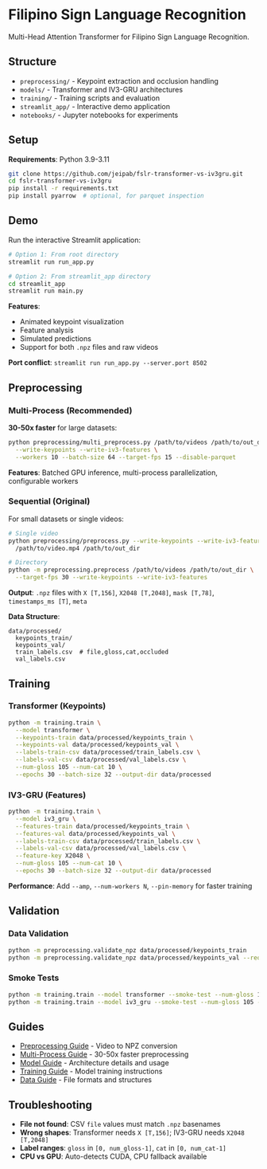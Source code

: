 # Filipino Sign Language Recognition

Multi-Head Attention Transformer for Filipino Sign Language Recognition.

## Structure

- `preprocessing/` - Keypoint extraction and occlusion handling
- `models/` - Transformer and IV3-GRU architectures
- `training/` - Training scripts and evaluation
- `streamlit_app/` - Interactive demo application
- `notebooks/` - Jupyter notebooks for experiments

## Setup

**Requirements**: Python 3.9-3.11

```bash
git clone https://github.com/jeipab/fslr-transformer-vs-iv3gru.git
cd fslr-transformer-vs-iv3gru
pip install -r requirements.txt
pip install pyarrow  # optional, for parquet inspection
```

## Demo

Run the interactive Streamlit application:

```bash
# Option 1: From root directory
streamlit run run_app.py

# Option 2: From streamlit_app directory
cd streamlit_app
streamlit run main.py
```

**Features**:

- Animated keypoint visualization
- Feature analysis
- Simulated predictions
- Support for both `.npz` files and raw videos

**Port conflict**: `streamlit run run_app.py --server.port 8502`

## Preprocessing

### Multi-Process (Recommended)

**30-50x faster** for large datasets:

```bash
python preprocessing/multi_preprocess.py /path/to/videos /path/to/out_dir \
  --write-keypoints --write-iv3-features \
  --workers 10 --batch-size 64 --target-fps 15 --disable-parquet
```

**Features**: Batched GPU inference, multi-process parallelization, configurable workers

### Sequential (Original)

For small datasets or single videos:

```bash
# Single video
python preprocessing/preprocess.py --write-keypoints --write-iv3-features \
  /path/to/video.mp4 /path/to/out_dir

# Directory
python -m preprocessing.preprocess /path/to/videos /path/to/out_dir \
  --target-fps 30 --write-keypoints --write-iv3-features
```

**Output**: `.npz` files with `X [T,156]`, `X2048 [T,2048]`, `mask [T,78]`, `timestamps_ms [T]`, `meta`

**Data Structure**:

```
data/processed/
  keypoints_train/
  keypoints_val/
  train_labels.csv  # file,gloss,cat,occluded
  val_labels.csv
```

## Training

### Transformer (Keypoints)

```bash
python -m training.train \
  --model transformer \
  --keypoints-train data/processed/keypoints_train \
  --keypoints-val data/processed/keypoints_val \
  --labels-train-csv data/processed/train_labels.csv \
  --labels-val-csv data/processed/val_labels.csv \
  --num-gloss 105 --num-cat 10 \
  --epochs 30 --batch-size 32 --output-dir data/processed
```

### IV3-GRU (Features)

```bash
python -m training.train \
  --model iv3_gru \
  --features-train data/processed/keypoints_train \
  --features-val data/processed/keypoints_val \
  --labels-train-csv data/processed/train_labels.csv \
  --labels-val-csv data/processed/val_labels.csv \
  --feature-key X2048 \
  --num-gloss 105 --num-cat 10 \
  --epochs 30 --batch-size 32 --output-dir data/processed
```

**Performance**: Add `--amp`, `--num-workers N`, `--pin-memory` for faster training

## Validation

### Data Validation

```bash
python -m preprocessing.validate_npz data/processed/keypoints_train
python -m preprocessing.validate_npz data/processed/keypoints_val --require-x2048
```

### Smoke Tests

```bash
python -m training.train --model transformer --smoke-test --num-gloss 105 --num-cat 10
python -m training.train --model iv3_gru --smoke-test --num-gloss 105 --num-cat 10 --no-pretrained-backbone
```

## Guides

- [Preprocessing Guide](preprocessing/PREPROCESS_GUIDE.md) - Video to NPZ conversion
- [Multi-Process Guide](preprocessing/MULTI_PREPROCESS_GUIDE.md) - 30-50x faster preprocessing
- [Model Guide](models/MODEL_GUIDE.md) - Architecture details and usage
- [Training Guide](training/TRAINING_GUIDE.md) - Model training instructions
- [Data Guide](data/DATA_GUIDE.md) - File formats and structures

## Troubleshooting

- **File not found**: CSV `file` values must match `.npz` basenames
- **Wrong shapes**: Transformer needs `X [T,156]`; IV3-GRU needs `X2048 [T,2048]`
- **Label ranges**: `gloss` in `[0, num_gloss-1]`, `cat` in `[0, num_cat-1]`
- **CPU vs GPU**: Auto-detects CUDA, CPU fallback available
